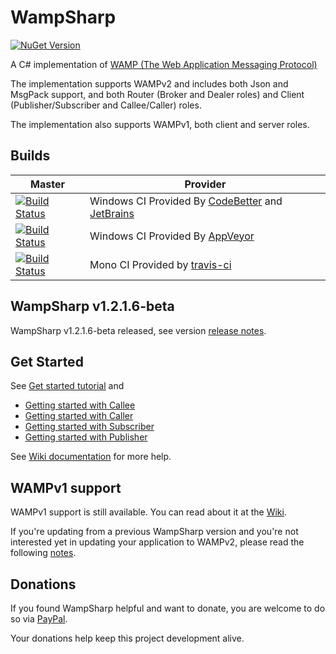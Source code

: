 WampSharp
=========
[![NuGet Version][NuGetImgMaster]][NuGetLinkMaster]

A C# implementation of [WAMP (The Web Application Messaging Protocol)][WampLink]

The implementation supports WAMPv2 and includes both Json and MsgPack support, and both Router (Broker and Dealer roles) and Client (Publisher/Subscriber and Callee/Caller) roles.

The implementation also supports WAMPv1, both client and server roles.

## Builds

Master | Provider
------ | --------
[![Build Status][WinImgMaster]][WinLinkMaster] | Windows CI Provided By [CodeBetter][] and [JetBrains][] 
[![Build Status][AppVeyorImgMaster]][AppVeyorLinkMaster] | Windows CI Provided By [AppVeyor][]
[![Build Status][MonoImgMaster]][MonoLinkMaster] | Mono CI Provided by [travis-ci][] 

## WampSharp v1.2.1.6-beta

WampSharp v1.2.1.6-beta released, see version [release notes](https://github.com/Code-Sharp/WampSharp/wiki/WampSharp-v1.2.1.6-beta-release-notes).

## Get Started

See [Get started tutorial](https://github.com/Code-Sharp/WampSharp/wiki/Getting-started-with-WAMPv2) and
* [Getting started with Callee](https://github.com/Code-Sharp/WampSharp/wiki/Getting-Started-with-Callee)
* [Getting started with Caller](https://github.com/Code-Sharp/WampSharp/wiki/Getting-Started-with-Caller)
* [Getting started with Subscriber](https://github.com/Code-Sharp/WampSharp/wiki/Getting-Started-with-Subscriber)
* [Getting started with Publisher](https://github.com/Code-Sharp/WampSharp/wiki/Getting-Started-with-Publisher)

See [Wiki documentation](https://github.com/Code-Sharp/WampSharp/wiki) for more help.


## WAMPv1 support

WAMPv1 support is still available. You can read about it at the [Wiki](https://github.com/Code-Sharp/WampSharp/wiki).

If you're updating from a previous WampSharp version and you're not interested yet in updating your application to WAMPv2, please read the following [notes](https://github.com/Code-Sharp/WampSharp/wiki/Notes-for-WAMPv1-users).

## Donations

If you found WampSharp helpful and want to donate, you are welcome to do so via [PayPal](https://www.paypal.com/cgi-bin/webscr?cmd=_s-xclick&hosted_button_id=UHRAS9KZPNPX4).

Your donations help keep this project development alive.

[WampLink]:http://wamp.ws

[NuGetImgMaster]:http://img.shields.io/nuget/v/WampSharp.Default.svg
[NuGetLinkMaster]:http://www.nuget.org/packages/WampSharp.Default/
[WinImgMaster]:https://img.shields.io/teamcity/codebetter/WampSharp_Wampv2_Build.svg
[WinLinkMaster]:http://teamcity.codebetter.com/project.html?projectId=WampSharp_Wampv2&guest=1
[MonoImgMaster]:https://img.shields.io/travis/Code-Sharp/WampSharp/wampv2.svg
[MonoLinkMaster]:https://travis-ci.org/Code-Sharp/WampSharp
[AppVeyorLinkMaster]:https://ci.appveyor.com/project/darkl/wampsharp-759
[AppVeyorImgMaster]:https://ci.appveyor.com/api/projects/status/fgbqbgwqx4j8jain

[JetBrains]:http://www.jetbrains.com/
[CodeBetter]:http://codebetter.com/
[travis-ci]:https://travis-ci.org/
[AppVeyor]:http://www.appveyor.com/

